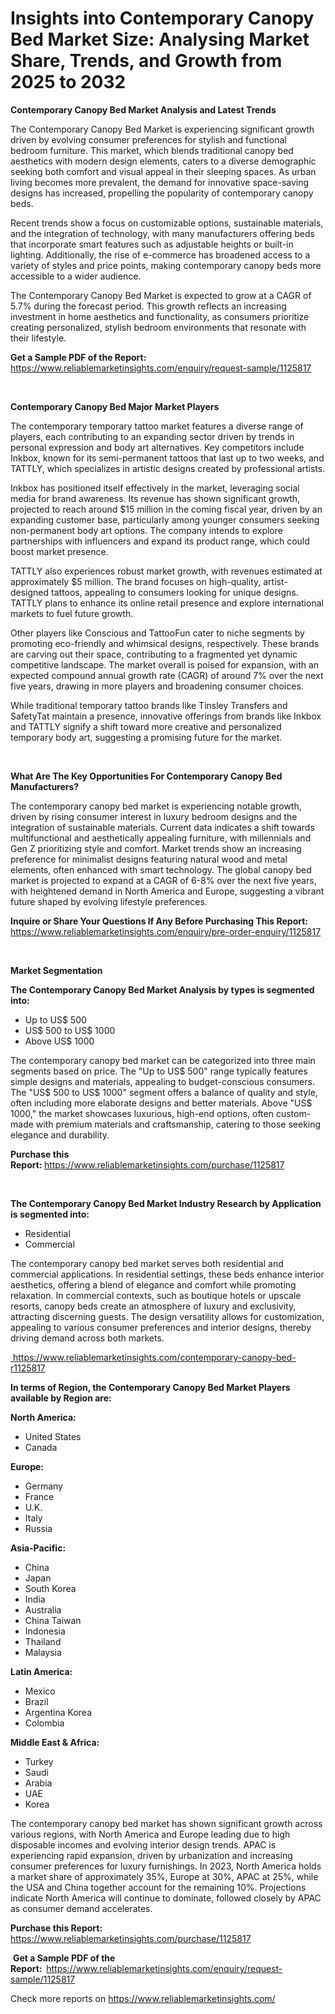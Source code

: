 <p><h1>Insights into Contemporary Canopy Bed Market Size: Analysing Market Share, Trends, and Growth from 2025 to 2032</h1></p><p><strong>Contemporary Canopy Bed Market Analysis and Latest Trends</strong></p>
<p><p>The Contemporary Canopy Bed Market is experiencing significant growth driven by evolving consumer preferences for stylish and functional bedroom furniture. This market, which blends traditional canopy bed aesthetics with modern design elements, caters to a diverse demographic seeking both comfort and visual appeal in their sleeping spaces. As urban living becomes more prevalent, the demand for innovative space-saving designs has increased, propelling the popularity of contemporary canopy beds.</p><p>Recent trends show a focus on customizable options, sustainable materials, and the integration of technology, with many manufacturers offering beds that incorporate smart features such as adjustable heights or built-in lighting. Additionally, the rise of e-commerce has broadened access to a variety of styles and price points, making contemporary canopy beds more accessible to a wider audience. </p><p>The Contemporary Canopy Bed Market is expected to grow at a CAGR of 5.7% during the forecast period. This growth reflects an increasing investment in home aesthetics and functionality, as consumers prioritize creating personalized, stylish bedroom environments that resonate with their lifestyle.</p></p>
<p><strong>Get a Sample PDF of the Report:&nbsp;</strong> <a href="https://www.reliablemarketinsights.com/enquiry/request-sample/1125817?utm_campaign=3361&utm_medium=2&utm_source=Github&utm_content=ia&utm_term=04042025&utm_id=contemporary-canopy-bed">https://www.reliablemarketinsights.com/enquiry/request-sample/1125817</a></p>
<p>&nbsp;</p>
<p><strong>Contemporary Canopy Bed Major Market Players</strong></p>
<p><p>The contemporary temporary tattoo market features a diverse range of players, each contributing to an expanding sector driven by trends in personal expression and body art alternatives. Key competitors include Inkbox, known for its semi-permanent tattoos that last up to two weeks, and TATTLY, which specializes in artistic designs created by professional artists. </p><p>Inkbox has positioned itself effectively in the market, leveraging social media for brand awareness. Its revenue has shown significant growth, projected to reach around $15 million in the coming fiscal year, driven by an expanding customer base, particularly among younger consumers seeking non-permanent body art options. The company intends to explore partnerships with influencers and expand its product range, which could boost market presence.</p><p>TATTLY also experiences robust market growth, with revenues estimated at approximately $5 million. The brand focuses on high-quality, artist-designed tattoos, appealing to consumers looking for unique designs. TATTLY plans to enhance its online retail presence and explore international markets to fuel future growth.</p><p>Other players like Conscious and TattooFun cater to niche segments by promoting eco-friendly and whimsical designs, respectively. These brands are carving out their space, contributing to a fragmented yet dynamic competitive landscape. The market overall is poised for expansion, with an expected compound annual growth rate (CAGR) of around 7% over the next five years, drawing in more players and broadening consumer choices.</p><p>While traditional temporary tattoo brands like Tinsley Transfers and SafetyTat maintain a presence, innovative offerings from brands like Inkbox and TATTLY signify a shift toward more creative and personalized temporary body art, suggesting a promising future for the market.</p></p>
<p>&nbsp;</p>
<p><strong>What Are The Key Opportunities For Contemporary Canopy Bed Manufacturers?</strong></p>
<p><p>The contemporary canopy bed market is experiencing notable growth, driven by rising consumer interest in luxury bedroom designs and the integration of sustainable materials. Current data indicates a shift towards multifunctional and aesthetically appealing furniture, with millennials and Gen Z prioritizing style and comfort. Market trends show an increasing preference for minimalist designs featuring natural wood and metal elements, often enhanced with smart technology. The global canopy bed market is projected to expand at a CAGR of 6-8% over the next five years, with heightened demand in North America and Europe, suggesting a vibrant future shaped by evolving lifestyle preferences.</p></p>
<p><strong>Inquire or Share Your Questions If Any Before Purchasing This Report:</strong> <a href="https://www.reliablemarketinsights.com/enquiry/pre-order-enquiry/1125817?utm_campaign=3361&utm_medium=2&utm_source=Github&utm_content=ia&utm_term=04042025&utm_id=contemporary-canopy-bed">https://www.reliablemarketinsights.com/enquiry/pre-order-enquiry/1125817</a></p>
<p>&nbsp;</p>
<p><strong>Market Segmentation</strong></p>
<p><strong>The Contemporary Canopy Bed Market Analysis by types is segmented into:</strong></p>
<p><ul><li>Up to US$ 500</li><li>US$ 500 to US$ 1000</li><li>Above US$ 1000</li></ul></p>
<p><p>The contemporary canopy bed market can be categorized into three main segments based on price. The "Up to US$ 500" range typically features simple designs and materials, appealing to budget-conscious consumers. The "US$ 500 to US$ 1000" segment offers a balance of quality and style, often including more elaborate designs and better materials. Above "US$ 1000," the market showcases luxurious, high-end options, often custom-made with premium materials and craftsmanship, catering to those seeking elegance and durability.</p></p>
<p><strong>Purchase this Report:&nbsp;</strong><a href="https://www.reliablemarketinsights.com/purchase/1125817?utm_campaign=3361&utm_medium=2&utm_source=Github&utm_content=ia&utm_term=04042025&utm_id=contemporary-canopy-bed">https://www.reliablemarketinsights.com/purchase/1125817</a></p>
<p>&nbsp;</p>
<p><strong>The Contemporary Canopy Bed Market Industry Research by Application is segmented into:</strong></p>
<p><ul><li>Residential</li><li>Commercial</li></ul></p>
<p><p>The contemporary canopy bed market serves both residential and commercial applications. In residential settings, these beds enhance interior aesthetics, offering a blend of elegance and comfort while promoting relaxation. In commercial contexts, such as boutique hotels or upscale resorts, canopy beds create an atmosphere of luxury and exclusivity, attracting discerning guests. The design versatility allows for customization, appealing to various consumer preferences and interior designs, thereby driving demand across both markets.</p></p>
<p><a href="https://www.reliablemarketinsights.com/contemporary-canopy-bed-r1125817?utm_campaign=3361&utm_medium=2&utm_source=Github&utm_content=ia&utm_term=04042025&utm_id=contemporary-canopy-bed">&nbsp;https://www.reliablemarketinsights.com/contemporary-canopy-bed-r1125817</a></p>
<p><strong>In terms of Region, the Contemporary Canopy Bed Market Players available by Region are:</strong></p>
<p>
    <p> <strong> North America: </strong>
        <ul>
            <li>United States</li>
            <li>Canada</li>
        </ul>
        </p> 
    <p> <strong> Europe: </strong>
        <ul>
            <li>Germany</li>
            <li>France</li>
            <li>U.K.</li>
            <li>Italy</li>
            <li>Russia</li>
        </ul>
        </p> 
    <p> <strong> Asia-Pacific: </strong>
        <ul>
            <li>China</li>
            <li>Japan</li>
            <li>South Korea</li>
            <li>India</li>
            <li>Australia</li>
            <li>China Taiwan</li>
            <li>Indonesia</li>
            <li>Thailand</li>
            <li>Malaysia</li>
        </ul>
        </p> 
    <p> <strong> Latin America: </strong>
        <ul>
            <li>Mexico</li>
            <li>Brazil</li>
            <li>Argentina Korea</li>
            <li>Colombia</li>
        </ul>
        </p> 
    <p> <strong> Middle East & Africa: </strong>
        <ul>
            <li>Turkey</li>
            <li>Saudi</li>
            <li>Arabia</li>
            <li>UAE</li>
            <li>Korea</li>
        </ul>
    </p>
    </p>
<p><p>The contemporary canopy bed market has shown significant growth across various regions, with North America and Europe leading due to high disposable incomes and evolving interior design trends. APAC is experiencing rapid expansion, driven by urbanization and increasing consumer preferences for luxury furnishings. In 2023, North America holds a market share of approximately 35%, Europe at 30%, APAC at 25%, while the USA and China together account for the remaining 10%. Projections indicate North America will continue to dominate, followed closely by APAC as consumer demand accelerates.</p></p>
<p><strong>Purchase this Report: </strong><a href="https://www.reliablemarketinsights.com/purchase/1125817?utm_campaign=3361&utm_medium=2&utm_source=Github&utm_content=ia&utm_term=04042025&utm_id=contemporary-canopy-bed">https://www.reliablemarketinsights.com/purchase/1125817</a></p>
<p>&nbsp;<strong>Get a Sample PDF of the Report:&nbsp;&nbsp;</strong><a href="https://www.reliablemarketinsights.com/enquiry/request-sample/1125817?utm_campaign=3361&utm_medium=2&utm_source=Github&utm_content=ia&utm_term=04042025&utm_id=contemporary-canopy-bed">https://www.reliablemarketinsights.com/enquiry/request-sample/1125817</a></p>
<p><strong></strong></p>
<p>Check more reports on <a href="https://www.reliablemarketinsights.com/?utm_campaign=3361&utm_medium=2&utm_source=Github&utm_content=ia&utm_term=04042025&utm_id=contemporary-canopy-bed">https://www.reliablemarketinsights.com/</a></p>
